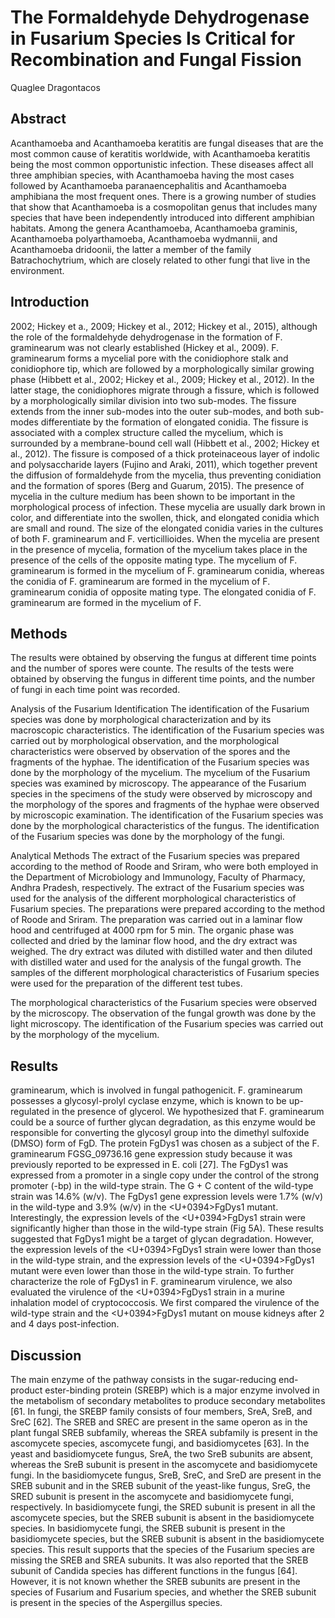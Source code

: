 # The Formaldehyde Dehydrogenase in Fusarium Species Is Critical for Recombination and Fungal Fission
Quaglee Dragontacos


## Abstract
Acanthamoeba and Acanthamoeba keratitis are fungal diseases that are the most common cause of keratitis worldwide, with Acanthamoeba keratitis being the most common opportunistic infection. These diseases affect all three amphibian species, with Acanthamoeba having the most cases followed by Acanthamoeba paranaencephalitis and Acanthamoeba amphibiana the most frequent ones. There is a growing number of studies that show that Acanthamoeba is a cosmopolitan genus that includes many species that have been independently introduced into different amphibian habitats. Among the genera Acanthamoeba, Acanthamoeba graminis, Acanthamoeba polyarthamoeba, Acanthamoeba wydmannii, and Acanthamoeba dridoonii, the latter a member of the family Batrachochytrium, which are closely related to other fungi that live in the environment.


## Introduction
 2002; Hickey et a., 2009; Hickey et al., 2012; Hickey et al., 2015), although the role of the formaldehyde dehydrogenase in the formation of F. graminearum was not clearly established (Hickey et al., 2009). F. graminearum forms a mycelial pore with the conidiophore stalk and conidiophore tip, which are followed by a morphologically similar growing phase (Hibbett et al., 2002; Hickey et al., 2009; Hickey et al., 2012). In the latter stage, the conidiophores migrate through a fissure, which is followed by a morphologically similar division into two sub-modes. The fissure extends from the inner sub-modes into the outer sub-modes, and both sub-modes differentiate by the formation of elongated conidia. The fissure is associated with a complex structure called the mycelium, which is surrounded by a membrane-bound cell wall (Hibbett et al., 2002; Hickey et al., 2012). The fissure is composed of a thick proteinaceous layer of indolic and polysaccharide layers (Fujino and Araki, 2011), which together prevent the diffusion of formaldehyde from the mycelia, thus preventing conidiation and the formation of spores (Berg and Guarum, 2015). The presence of mycelia in the culture medium has been shown to be important in the morphological process of infection. These mycelia are usually dark brown in color, and differentiate into the swollen, thick, and elongated conidia which are small and round. The size of the elongated conidia varies in the cultures of both F. graminearum and F. verticillioides. When the mycelia are present in the presence of mycelia, formation of the mycelium takes place in the presence of the cells of the opposite mating type. The mycelium of F. graminearum is formed in the mycelium of F. graminearum conidia, whereas the conidia of F. graminearum are formed in the mycelium of F. graminearum conidia of opposite mating type. The elongated conidia of F. graminearum are formed in the mycelium of F.


## Methods
The results were obtained by observing the fungus at different time points and the number of spores were counte. The results of the tests were obtained by observing the fungus in different time points, and the number of fungi in each time point was recorded.

Analysis of the Fusarium Identification
The identification of the Fusarium species was done by morphological characterization and by its macroscopic characteristics. The identification of the Fusarium species was carried out by morphological observation, and the morphological characteristics were observed by observation of the spores and the fragments of the hyphae. The identification of the Fusarium species was done by the morphology of the mycelium. The mycelium of the Fusarium species was examined by microscopy. The appearance of the Fusarium species in the specimens of the study were observed by microscopy and the morphology of the spores and fragments of the hyphae were observed by microscopic examination. The identification of the Fusarium species was done by the morphological characteristics of the fungus. The identification of the Fusarium species was done by the morphology of the fungi.

Analytical Methods
The extract of the Fusarium species was prepared according to the method of Roode and Sriram, who were both employed in the Department of Microbiology and Immunology, Faculty of Pharmacy, Andhra Pradesh, respectively. The extract of the Fusarium species was used for the analysis of the different morphological characteristics of Fusarium species. The preparations were prepared according to the method of Roode and Sriram. The preparation was carried out in a laminar flow hood and centrifuged at 4000 rpm for 5 min. The organic phase was collected and dried by the laminar flow hood, and the dry extract was weighed. The dry extract was diluted with distilled water and then diluted with distilled water and used for the analysis of the fungal growth. The samples of the different morphological characteristics of Fusarium species were used for the preparation of the different test tubes.

The morphological characteristics of the Fusarium species were observed by the microscopy. The observation of the fungal growth was done by the light microscopy. The identification of the Fusarium species was carried out by the morphology of the mycelium.


## Results
graminearum, which is involved in fungal pathogenicit. F. graminearum possesses a glycosyl-prolyl cyclase enzyme, which is known to be up-regulated in the presence of glycerol. We hypothesized that F. graminearum could be a source of further glycan degradation, as this enzyme would be responsible for converting the glycosyl group into the dimethyl sulfoxide (DMSO) form of FgD. The protein FgDys1 was chosen as a subject of the F. graminearum FGSG_09736.16 gene expression study because it was previously reported to be expressed in E. coli [27]. The FgDys1 was expressed from a promoter in a single copy under the control of the strong promoter (-bp) in the wild-type strain. The G + C content of the wild-type strain was 14.6% (w/v). The FgDys1 gene expression levels were 1.7% (w/v) in the wild-type and 3.9% (w/v) in the <U+0394>FgDys1 mutant. Interestingly, the expression levels of the <U+0394>FgDys1 strain were significantly higher than those in the wild-type strain (Fig 5A). These results suggested that FgDys1 might be a target of glycan degradation. However, the expression levels of the <U+0394>FgDys1 strain were lower than those in the wild-type strain, and the expression levels of the <U+0394>FgDys1 mutant were even lower than those in the wild-type strain. To further characterize the role of FgDys1 in F. graminearum virulence, we also evaluated the virulence of the <U+0394>FgDys1 strain in a murine inhalation model of cryptococcosis. We first compared the virulence of the wild-type strain and the <U+0394>FgDys1 mutant on mouse kidneys after 2 and 4 days post-infection.


## Discussion
The main enzyme of the pathway consists in the sugar-reducing end-product ester-binding protein (SREBP) which is a major enzyme involved in the metabolism of secondary metabolites to produce secondary metabolites [61. In fungi, the SREBP family consists of four members, SreA, SreB, and SreC [62]. The SREB and SREC are present in the same operon as in the plant fungal SREB subfamily, whereas the SREA subfamily is present in the ascomycete species, ascomycete fungi, and basidiomycetes [63]. In the yeast and basidiomycete fungus, SreA, the two SreB subunits are absent, whereas the SreB subunit is present in the ascomycete and basidiomycete fungi. In the basidiomycete fungus, SreB, SreC, and SreD are present in the SREB subunit and in the SREB subunit of the yeast-like fungus, SreG, the SRED subunit is present in the ascomycete and basidiomycete fungi, respectively. In basidiomycete fungi, the SRED subunit is present in all the ascomycete species, but the SREB subunit is absent in the basidiomycete species. In basidiomycete fungi, the SREB subunit is present in the basidiomycete species, but the SREB subunit is absent in the basidiomycete species. This result supports that the species of the Fusarium species are missing the SREB and SREA subunits. It was also reported that the SREB subunit of Candida species has different functions in the fungus [64]. However, it is not known whether the SREB subunits are present in the species of Fusarium and Fusarium species, and whether the SREB subunit is present in the species of the Aspergillus species.
